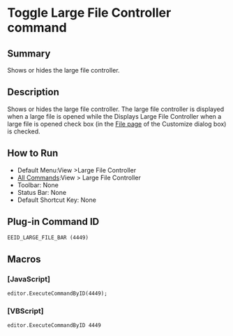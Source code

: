 # Toggle Large File Controller command

## Summary

Shows or hides the large file controller.

## Description

Shows or hides the large file controller. The large file controller is displayed when a large file is opened while the
Displays Large File Controller when a large file is opened check box (in the [File page](../../dlg/customize/file/index) of the Customize dialog box) is checked.

## How to Run

- Default Menu:View \>Large File Controller
- [All Commands](../tools/all_commands):View >
Large File Controller
- Toolbar: None
- Status Bar: None
- Default Shortcut Key: None

## Plug-in Command ID

```
EEID_LARGE_FILE_BAR (4449)```

## Macros

### \[JavaScript\]

```
editor.ExecuteCommandByID(4449);
```

### \[VBScript\]

```
editor.ExecuteCommandByID 4449
```
